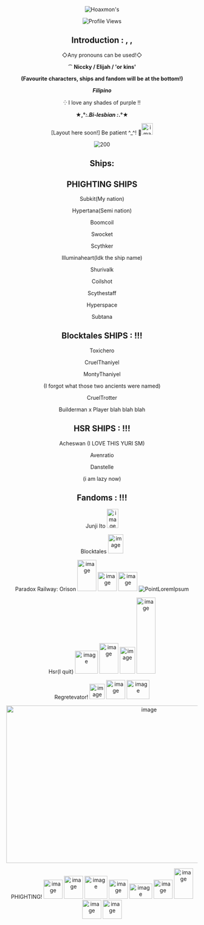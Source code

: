 <div align="center">

![Hoaxmon's](https://komarev.com/ghpvc/?username=ElijahNiccky&label=Spawnels%20Captured&color=000000&style=flat)

![Profile Views](https://komarev.com/ghpvc/?username=ElijahNiccky&label=Profile%20views&color=000000&style=flat)

## Introduction : , ,

◇Any pronouns can be used!◇

⁀ **Niccky / Elijah / 'or kins'**

__(Favourite characters, ships and fandom will be at the bottom!)__

***Filipino***

⁛ I love any shades of purple ‼

 **★,°*:.Bi-lesbian :*.°★**

[Layout here soon!] Be patient ^_^! 💞<img width="30" height="30" alt="image" src="https://github.com/user-attachments/assets/c70e0ea4-3f11-48da-a2e7-7ef4e736d86b" />


![200](https://github.com/user-attachments/assets/d05f2122-ba34-46b2-b640-180febac0308)

## Ships:

PHIGHTING SHIPS
-
Subkit(My  nation)

Hypertana(Semi nation)

Boomcoil

Swocket

Scythker

Illuminaheart(Idk the ship name)

Shurivalk

Coilshot

Scythestaff

Hyperspace

Subtana

## Blocktales SHIPS : !!!

Toxichero

CruelThaniyel

MontyThaniyel

(I forgot what those two ancients were named)

CruelTrotter

Builderman x Player blah blah blah

## HSR SHIPS : !!!

Acheswan (I LOVE THIS YURI SM)

Avenratio

Danstelle

(i am lazy now)






## Fandoms : !!!
Junji Ito <img width="30" height="50" alt="image" src="https://github.com/user-attachments/assets/c3253a95-28a1-44ba-97ed-23cebb010a04" />

Blocktales <img width="40" height="50" alt="image" src="https://github.com/user-attachments/assets/24567278-5cbe-48e4-b5cb-d15ac00c41ba" />

Paradox Railway: Orison <img width="50" height="82" alt="image" src="https://github.com/user-attachments/assets/e6aa1ffa-3966-410b-bd84-dd24bf599091" /> <img width="50" height="50" alt="image" src="https://github.com/user-attachments/assets/d07a09fa-37d8-41df-96aa-666b5a69dd18" /> <img width="50" height="50" alt="image" src="https://github.com/user-attachments/assets/543158ed-e337-45dd-b18d-c8b01d2599b1" /> ![PointLoremIpsum](https://github.com/user-attachments/assets/d74cd8f9-2a9e-48e7-a4ec-5fb19d9d28fc)

Hsr(I quit) <img width="60" height="60" alt="image" src="https://github.com/user-attachments/assets/4c54cb8a-ce49-46d7-9e0d-345a7c2b007e" /> <img width="50" height="80" alt="image" src="https://github.com/user-attachments/assets/483af2ee-ea85-4d25-8676-a46d1c523d9e" /> <img width="40" height="70" alt="image" src="https://github.com/user-attachments/assets/6197c746-c3c1-43c2-addf-c55d9db4d660" /> <img width="50" height="200" alt="image" src="https://github.com/user-attachments/assets/5dae459c-4f0c-4716-b712-1a974d36ac8a" /> 

Regretevator! <img width="40" height="40" alt="image" src="https://github.com/user-attachments/assets/5d92e5d0-78fb-40e7-b439-1d6f492a3bdb" /> <img width="50" height="50" alt="image" src="https://github.com/user-attachments/assets/cc0d9c0b-84f1-4737-b52f-dfb157f809d9" /> <img width="60" height="50" alt="image" src="https://github.com/user-attachments/assets/4fa34cb1-40cf-4ca1-8756-58e4ffdb4828" /> 

<img width="736" height="414" alt="image" src="https://github.com/user-attachments/assets/3f380668-9f7d-40ac-80f6-89cb910b2ecc" />


PHIGHTING! <img width="50" height="50" alt="image" src="https://github.com/user-attachments/assets/f43f4447-5142-4397-9185-68c2c19c5235" /> <img width="50" height="60" alt="image" src="https://github.com/user-attachments/assets/2741ba1a-f1e9-4d47-bf04-9af68edabe42" /> <img width="60" height="60" alt="image" src="https://github.com/user-attachments/assets/e11839ee-04c6-4022-bbdd-63fa1474c798" /> <img width="50" height="50" alt="image" src="https://github.com/user-attachments/assets/984f5d12-918c-429b-ab0c-8504a5bef865" /> <img width="60" height="40" alt="image" src="https://github.com/user-attachments/assets/c5a2a3a4-7dd0-4bcc-9fb3-d47c95ef7f68" /> <img width="50" height="50" alt="image" src="https://github.com/user-attachments/assets/f783392e-ba2c-4ba9-9a29-55438961b89f" /> <img width="50" height="80" alt="image" src="https://github.com/user-attachments/assets/812e5544-f805-4295-9004-607378d2a2fb" /> <img width="50" height="50" alt="image" src="https://github.com/user-attachments/assets/a149a2ca-0f5d-4cbe-a558-bc3cb0e3041a" /> <img width="50" height="50" alt="image" src="https://github.com/user-attachments/assets/db4a3c7c-87f4-40df-9280-42846dddac93" />



























</div>
